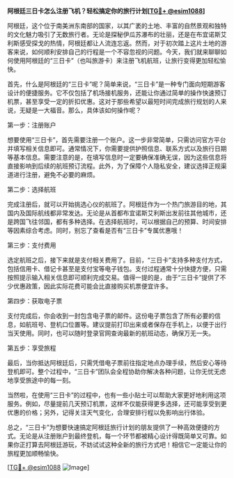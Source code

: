 **阿根廷三日卡怎么注册飞机？轻松搞定你的旅行计划[[TG💪+ @esim1088](https://t.me/s/esim1088)]**

阿根廷，这个位于南美洲东南部的国家，以其广袤的土地、丰富的自然景观和独特的文化魅力吸引了无数旅行者。无论是探秘伊瓜苏瀑布的壮丽，还是在布宜诺斯艾利斯感受探戈的热情，阿根廷都让人流连忘返。然而，对于初次踏上这片土地的游客来说，如何顺利安排自己的行程是一个不容忽视的问题。今天，我们就来聊聊如何使用阿根廷的“三日卡”（也叫旅游卡）来注册飞机航班，让旅行变得更加轻松愉快。

首先，什么是阿根廷的“三日卡”呢？简单来说，“三日卡”是一种专门面向短期游客设计的便捷服务。它不仅包括了机场接机服务，还能让你通过简单的操作快速预订机票，甚至享受一定的折扣优惠。这对于那些希望以最短时间完成旅行规划的人来说，无疑是一大福音。那么，具体该如何操作呢？

第一步：注册账户

想要使用“三日卡”，首先需要注册一个账户。这一步非常简单，只需访问官方平台并填写相关信息即可。通常情况下，你需要提供护照信息、联系方式以及旅行日期等基本信息。需要注意的是，在填写信息时一定要确保准确无误，因为这些信息将直接影响到后续的航班预订流程。此外，为了保障个人隐私安全，建议选择正规渠道进行注册，避免不必要的麻烦。

第二步：选择航班

完成注册后，就可以开始挑选心仪的航班了。阿根廷作为一个热门旅游目的地，其国内及国际航线都非常发达。无论是从首都布宜诺斯艾利斯出发前往其他城市，还是跨国飞往邻国，都有多种选择。在选择航班时，可以根据自己的预算、时间安排等因素综合考虑。同时，别忘了查看是否有“三日卡”专属优惠哦！

第三步：支付费用

选定航班之后，接下来就是支付相关费用了。目前，“三日卡”支持多种支付方式，包括信用卡、借记卡甚至是支付宝等电子钱包。支付过程通常十分快捷方便，只需按照提示输入相关信息即可顺利完成交易。值得一提的是，由于“三日卡”提供了不少优惠政策，因此实际花费可能会比直接购买机票便宜许多。

第四步：获取电子票

支付完成后，你会收到一封包含电子票的邮件。这份电子票包含了所有必要的信息，如航班号、登机口位置等。建议提前打印出来或者保存在手机上，以便于出行当天使用。同时，也可以随时登录官网查询最新的航班动态，确保万无一失。

第五步：享受旅程

最后，当你抵达阿根廷后，只需凭借电子票前往指定地点办理手续，然后安心等待登机即可。整个过程中，“三日卡”团队会全程协助你解决各种问题，让你无忧无虑地享受旅途中的每一刻。

当然啦，在使用“三日卡”的过程中，也有一些小贴士可以帮助大家更好地利用这项服务。例如，尽量提前几天预订机票，这样不仅能获得更多选择，还可能享受到更优惠的价格；另外，记得关注天气变化，合理安排行程以免影响出行体验。

总之，“三日卡”为想要快速搞定阿根廷旅行计划的朋友提供了一种高效便捷的方式。无论是从注册账户到最终登机，每一个环节都被精心设计得既简单又可靠。如果你正打算去阿根廷游玩，不妨试试这种全新的旅行方式吧！相信它一定能让你的旅程更加顺畅愉快。

[[TG💪+ @esim1088](https://t.me/s/esim1088) ![Image](https://i.postimg.cc/4NQfJmqS/Snipaste-2025-05-13-00-14-12.png)]